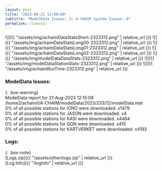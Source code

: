 ```yaml
---
layout: post
title: "2023-08-21 12:00:00"
subtitle: "ModelData Issues: 5; A-CHAIM System Issues: 0"
permalink: /latest/
---
```


![]({{ "/assets/img/achaimDataStatsShort-2323312.png" | relative_url }})
![]({{ "/assets/img/achaimDataStatsLong00-2323312.png" | relative_url }})
![]({{ "/assets/img/achaimDataStatsLong01-2323312.png" | relative_url }})
![]({{ "/assets/img/achaimDataStatsLong02-2323312.png" | relative_url }})
![]({{ "/assets/img/modelDataDataStats-2323312.png" | relative_url }})
![]({{ "/assets/img/modelDataStationStats-2323312.png" | relative_url }})
![]({{ "/assets/img/achaimRunTime-2323312.png" | relative_url }})


### ModelData Issues:  
  
{: .box-warning}  
 ModelData report for 21-Aug-2023 12:15:08   
 /home2/achaim1/A-CHAIM/modelData/2023/233/12/modelData.mat   
 0% of all possible stations for IONO were downloaded. x1479   
 0% of all possible stations for JASON were downloaded. x4   
 0% of all possible stations for KASI were downloaded. x4484   
 0% of all possible stations for QGN were downloaded. x415   
 0% of all possible stations for KARTVERKET were downloaded. x4193   
  


### Logs:  
  
{: .box-note}  
[Logs.zip]({{ "/assets/other/logs.zip" | relative_url }})  
[Log Info]({{ "/logInfo" | relative_url }})  
